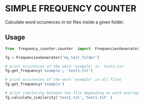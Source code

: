 # SIMPLE FREQUENCY COUNTER
Calculate word occurences in txt files inside a given folder.  

## Usage
```python
from  frequency_counter.counter  import  FrequenciesGenerator

fg = FrequenciesGenerator('my_test_folder')

# print occurences of the word 'example' in 'text1.txt'  
fg.get_frequency('example', 'text1.txt')

# print occurences of the word 'example' in all files 
fg.get_frequency('example')

# print similarity between two file depending on word overlap
fg.calculate_similarity('text2.txt','text1.txt' )
```